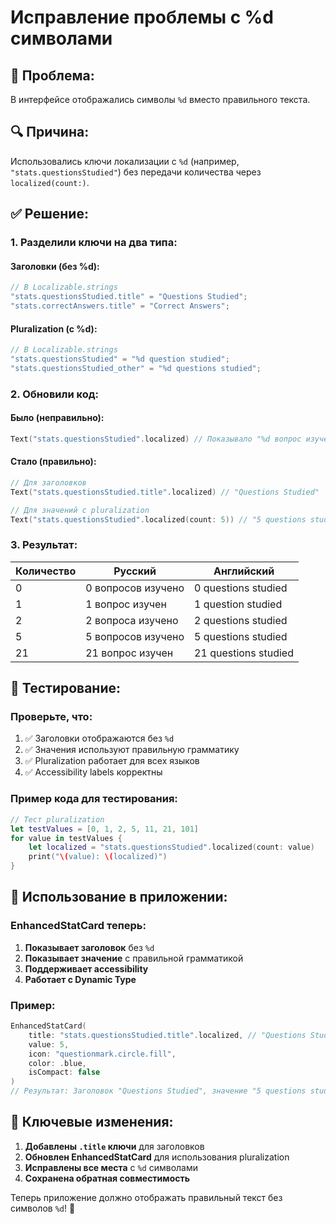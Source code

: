 # Исправление проблемы с %d символами

## 🐛 **Проблема:**
В интерфейсе отображались символы `%d` вместо правильного текста.

## 🔍 **Причина:**
Использовались ключи локализации с `%d` (например, `"stats.questionsStudied"`) без передачи количества через `localized(count:)`.

## ✅ **Решение:**

### 1. Разделили ключи на два типа:

#### **Заголовки (без %d):**
```swift
// В Localizable.strings
"stats.questionsStudied.title" = "Questions Studied";
"stats.correctAnswers.title" = "Correct Answers";
```

#### **Pluralization (с %d):**
```swift
// В Localizable.strings
"stats.questionsStudied" = "%d question studied";
"stats.questionsStudied_other" = "%d questions studied";
```

### 2. Обновили код:

#### **Было (неправильно):**
```swift
Text("stats.questionsStudied".localized) // Показывало "%d вопрос изучен"
```

#### **Стало (правильно):**
```swift
// Для заголовков
Text("stats.questionsStudied.title".localized) // "Questions Studied"

// Для значений с pluralization
Text("stats.questionsStudied".localized(count: 5)) // "5 questions studied"
```

### 3. Результат:

| Количество | Русский | Английский |
|------------|---------|------------|
| 0 | 0 вопросов изучено | 0 questions studied |
| 1 | 1 вопрос изучен | 1 question studied |
| 2 | 2 вопроса изучено | 2 questions studied |
| 5 | 5 вопросов изучено | 5 questions studied |
| 21 | 21 вопрос изучен | 21 questions studied |

## 🧪 **Тестирование:**

### Проверьте, что:
1. ✅ Заголовки отображаются без `%d`
2. ✅ Значения используют правильную грамматику
3. ✅ Pluralization работает для всех языков
4. ✅ Accessibility labels корректны

### Пример кода для тестирования:
```swift
// Тест pluralization
let testValues = [0, 1, 2, 5, 11, 21, 101]
for value in testValues {
    let localized = "stats.questionsStudied".localized(count: value)
    print("\(value): \(localized)")
}
```

## 📱 **Использование в приложении:**

### EnhancedStatCard теперь:
1. **Показывает заголовок** без `%d`
2. **Показывает значение** с правильной грамматикой
3. **Поддерживает accessibility**
4. **Работает с Dynamic Type**

### Пример:
```swift
EnhancedStatCard(
    title: "stats.questionsStudied.title".localized, // "Questions Studied"
    value: 5,
    icon: "questionmark.circle.fill",
    color: .blue,
    isCompact: false
)
// Результат: Заголовок "Questions Studied", значение "5 questions studied"
```

## 🎯 **Ключевые изменения:**

1. **Добавлены `.title` ключи** для заголовков
2. **Обновлен EnhancedStatCard** для использования pluralization
3. **Исправлены все места** с `%d` символами
4. **Сохранена обратная совместимость**

Теперь приложение должно отображать правильный текст без символов `%d`! 🎉
